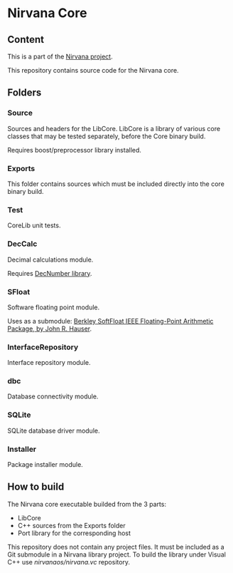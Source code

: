 # Nirvana Core

## Content

This is a part of the [Nirvana project](https://github.com/nirvanaos/home).

This repository contains source code for the Nirvana core.

## Folders

### Source

Sources and headers for the LibCore.
LibCore is a library of various core classes that may be tested separately,
before the Core binary build.

Requires boost/preprocessor library installed.

### Exports

This folder contains sources which must be included directly into the core binary build.

### Test

CoreLib unit tests.

### DecCalc

Decimal calculations module.

Requires [DecNumber library](https://github.com/nirvanaos/decNumber).

### SFloat

Software floating point module.

Uses as a submodule: [Berkley SoftFloat IEEE Floating-Point Arithmetic
Package, by John R. Hauser](https://github.com/ucb-bar/berkeley-softfloat-3).

### InterfaceRepository

Interface repository module.

### dbc

Database connectivity module.

### SQLite

SQLite database driver module.

### Installer

Package installer module.

## How to build
The Nirvana core executable builded from the 3 parts:
* LibCore
* C++ sources from the Exports folder
* Port library for the corresponding host

This repository does not contain any project files.
It must be included as a Git submodule in a Nirvana library project.
To build the library under Visual C++ use *nirvanaos/nirvana.vc* repository.
